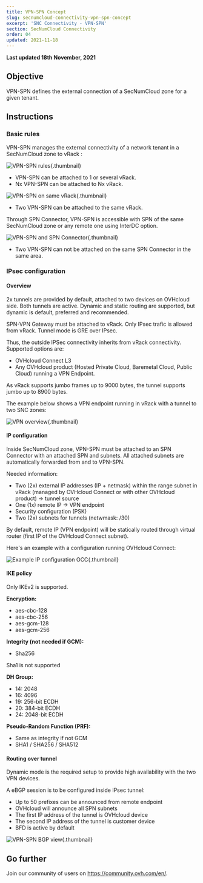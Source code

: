 ```yaml
---
title: VPN-SPN Concept
slug: secnumcloud-connectivity-vpn-spn-concept
excerpt: 'SNC Connectivity - VPN-SPN'
section: SecNumCloud Connectivity
order: 04
updated: 2021-11-18
---
```


**Last updated 18th November, 2021**

## Objective

VPN-SPN defines the external connection of a SecNumCloud zone for a given tenant.

## Instructions

### Basic rules

VPN-SPN manages the external connectivity of a network tenant in a SecNumCloud zone to vRack :

![VPN-SPN rules](images/SNC-Elligibility-Rules-2.svg){.thumbnail}

* VPN-SPN can be attached to 1 or several vRack.
* Nx VPN-SPN can be attached to Nx vRack.

![VPN-SPN on same vRack](images/SNC-Elligibility-Rules-1.svg){.thumbnail}

* Two VPN-SPN can be attached to the same vRack.

Through SPN Connector, VPN-SPN is accessible with SPN of the same SecNumCloud zone or any remote one using InterDC option.

![VPN-SPN and SPN Connector](images/spn-connector-rules-vpn.svg){.thumbnail}

* Two VPN-SPN can not be attached on the same SPN Connector in the same area.

### IPsec configuration

#### Overview

2x tunnels are provided by default, attached to two devices on OVHcloud side. Both tunnels are active. Dynamic and static routing are supported, but dynamic is default, preferred and recommended.

SPN-VPN Gateway must be attached to vRack. Only IPsec trafic is allowed from vRack. Tunnel mode is GRE over IPsec.

Thus, the outside IPSec connectivity inherits from vRack connectivity. Supported options are:

* OVHcloud Connect L3
* Any OVHcloud product (Hosted Private Cloud, Baremetal Cloud, Public Cloud) running a VPN Endpoint.

As vRack supports jumbo frames up to 9000 bytes, the tunnel supports jumbo up to 8900 bytes.

The example below shows a VPN endpoint running in vRack with a tunnel to two SNC zones:

![VPN overview](images/SNC-SPN-VPN-vrack-v0.svg){.thumbnail}

#### IP configuration

Inside SecNumCloud zone, VPN-SPN must be attached to an SPN Connector with an attached SPN and subnets. All attached subnets are automatically forwarded from and to VPN-SPN.

Needed information:

* Two (2x) external IP addresses (IP + netmask) within the range subnet in vRack (managed by OVHcloud Connect or with other OVHcloud product) → tunnel source
* One (1x) remote IP → VPN endpoint
* Security configuration (PSK)
* Two (2x) subnets for tunnels (netwmask: /30)

By default, remote IP (VPN endpoint) will be statically routed through virtual router (first IP of the OVHcloud Connect subnet).

Here's an example with a configuration running OVHcloud Connect:

![Example IP configuration OCC](images/SNC-SPN-VPN-Routing-v0.svg){.thumbnail}

#### IKE policy

Only IKEv2 is supported.

**Encryption:**

* aes-cbc-128
* aes-cbc-256
* aes-gcm-128
* aes-gcm-256

**Integrity (not needed if GCM):**

* Sha256

Sha1 is not supported

**DH Group:**

* 14: 2048
* 16: 4096
* 19: 256-bit ECDH
* 20: 384-bit ECDH
* 24: 2048-bit ECDH

**Pseudo-Random Function (PRF):**

* Same as integrity if not GCM
* SHA1 / SHA256 / SHA512

#### Routing over tunnel

Dynamic mode is the required setup to provide high availability with the two VPN devices.

A eBGP session is to be configured inside IPsec tunnel:

* Up to 50 prefixes can be announced from remote endpoint
* OVHcloud will announce all SPN subnets
* The first IP address of the tunnel is OVHcloud device
* The second IP address of the tunnel is customer device
* BFD is active by default

![VPN-SPN BGP view](images/SNC-SPN-VPN-BGP-v0.svg){.thumbnail}

## Go further

Join our community of users on <https://community.ovh.com/en/>.